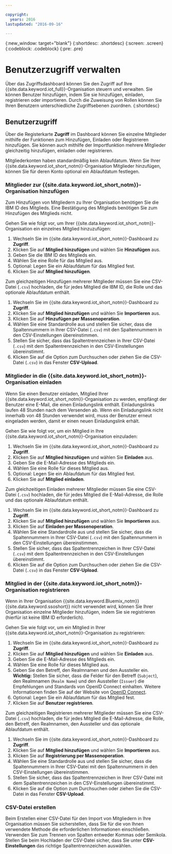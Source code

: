 ```yaml
---

copyright:
  years: 2016
lastupdated: "2016-09-16"

---
```


{:new_window: target="blank"}
{:shortdesc: .shortdesc}
{:screen: .screen}
{:codeblock: .codeblock}
{:pre: .pre}

# Benutzerzugriff verwalten

Über das Zugriffsdashboard können Sie den Zugriff auf Ihre {{site.data.keyword.iot_full}}-Organisation steuern und verwalten. Sie können Benutzer hinzufügen, indem Sie sie hinzufügen, einladen, registrieren oder importieren. Durch die Zuweisung von Rollen können Sie Ihren Benutzern unterschiedliche Zugriffsebenen zuordnen.
{:shortdesc}

## Benutzerzugriff

Über die Registerkarte **Zugriff** im Dashboard können Sie einzelne Mitglieder mithilfe der Funktionen zum Hinzufügen, Einladen oder Registrieren hinzufügen. Sie können auch mithilfe der Importfunktion mehrere Mitglieder gleichzeitig hinzufügen, einladen oder registrieren.

Mitgliederkonten haben standardmäßig kein Ablaufdatum. Wenn Sie Ihrer {{site.data.keyword.iot_short_notm}}-Organisation Mitglieder hinzufügen, können Sie für deren Konto optional ein Ablaufdatum festlegen.

### Mitglieder zur {{site.data.keyword.iot_short_notm}}-Organisation hinzufügen

Zum Hinzufügen von Mitgliedern zu Ihrer Organisation benötigen Sie die IBM ID des Mitglieds. Eine Bestätigung des Mitglieds benötigen Sie zum Hinzufügen des Mitglieds nicht.

Gehen Sie wie folgt vor, um Ihrer {{site.data.keyword.iot_short_notm}}-Organisation ein einzelnes Mitglied hinzuzufügen:
1. Wechseln Sie im {{site.data.keyword.iot_short_notm}}-Dashboard zu **Zugriff**.
2. Klicken Sie auf **Mitglied hinzufügen** und wählen Sie **Hinzufügen** aus.
3. Geben Sie die IBM ID des Mitglieds ein.
4. Wählen Sie eine Rolle für das Mitglied aus.
5. Optional: Legen Sie ein Ablaufdatum für das Mitglied fest.
6. Klicken Sie auf **Mitglied hinzufügen**.

Zum gleichzeitigen Hinzufügen mehrerer Mitglieder müssen Sie eine CSV-Datei (`.csv`) hochladen, die für jedes Mitglied die IBM ID, die Rolle und das optionale Ablaufdatum enthält.
1. Wechseln Sie im {{site.data.keyword.iot_short_notm}}-Dashboard zu **Zugriff**.
2. Klicken Sie auf **Mitglied hinzufügen** und wählen Sie **Importieren** aus.
3. Klicken Sie auf **Hinzufügen per Massenoperation**.
4. Wählen Sie eine Standardrolle aus und stellen Sie sicher, dass die Spaltennummern in Ihrer CSV-Datei (`.csv`) mit den Spaltennummern in den CSV-Einstellungen übereinstimmen.
5. Stellen Sie sicher, dass das Spaltentrennzeichen in Ihrer CSV-Datei (`.csv`) mit dem Spaltentrennzeichen in den CSV-Einstellungen übereinstimmt.
6. Klicken Sie auf die Option zum Durchsuchen oder ziehen Sie die CSV-Datei (`.csv`) in das Fenster **CSV-Upload**.

### Mitglieder in die {{site.data.keyword.iot_short_notm}}-Organisation einladen

Wenn Sie einen Benutzer einladen, Mitglied Ihrer {{site.data.keyword.iot_short_notm}}-Organisation zu werden, empfängt der Benutzer eine E-Mail, die einen Einladungslink enthält. Einladungslinks laufen 48 Stunden nach dem Versenden ab. Wenn ein Einladungslink nicht innerhalb von 48 Stunden verwendet wird, muss der Benutzer erneut eingeladen werden, damit er einen neuen Einladungslink erhält.

Gehen Sie wie folgt vor, um ein Mitglied in Ihre {{site.data.keyword.iot_short_notm}}-Organisation einzuladen:
1. Wechseln Sie im {{site.data.keyword.iot_short_notm}}-Dashboard zu **Zugriff**.
2. Klicken Sie auf **Mitglied hinzufügen** und wählen Sie **Einladen** aus.
3. Geben Sie die E-Mail-Adresse des Mitglieds ein.
4. Wählen Sie eine Rolle für dieses Mitglied aus.
5. Optional: Legen Sie ein Ablaufdatum für das Mitglied fest.
6. Klicken Sie auf **Mitglied einladen**.

Zum gleichzeitigen Einladen mehrerer Mitglieder müssen Sie eine CSV-Datei (`.csv`) hochladen, die für jedes Mitglied die E-Mail-Adresse, die Rolle und das optionale Ablaufdatum enthält.
1. Wechseln Sie im {{site.data.keyword.iot_short_notm}}-Dashboard zu **Zugriff**.
2. Klicken Sie auf **Mitglied hinzufügen** und wählen Sie **Importieren** aus.
3. Klicken Sie auf **Einladen per Massenoperation**.
4. Wählen Sie eine Standardrolle aus und stellen Sie sicher, dass die Spaltennummern in Ihrer CSV-Datei (`.csv`) mit den Spaltennummern in den CSV-Einstellungen übereinstimmen.
5. Stellen Sie sicher, dass das Spaltentrennzeichen in Ihrer CSV-Datei (`.csv`) mit dem Spaltentrennzeichen in den CSV-Einstellungen übereinstimmt.
6. Klicken Sie auf die Option zum Durchsuchen oder ziehen Sie die CSV-Datei (`.csv`) in das Fenster **CSV-Upload**.

### Mitglied in der {{site.data.keyword.iot_short_notm}}-Organisation registrieren

Wenn in Ihrer Organisation {{site.data.keyword.Bluemix_notm}} {{site.data.keyword.ssoshort}} nicht verwendet wird, können Sie Ihrer Organisation einzelne Mitglieder hinzufügen, indem Sie sie registrieren (hierfür ist keine IBM ID erforderlich).

Gehen Sie wie folgt vor, um ein Mitglied in Ihrer {{site.data.keyword.iot_short_notm}}-Organisation zu registrieren:
1. Wechseln Sie im {{site.data.keyword.iot_short_notm}}-Dashboard zu **Zugriff**.
2. Klicken Sie auf **Mitglied hinzufügen** und wählen Sie **Einladen** aus.
3. Geben Sie die E-Mail-Adresse des Mitglieds ein.
4. Wählen Sie eine Rolle für dieses Mitglied aus.
5. Geben Sie den Betreff, den Realmnamen und den Aussteller ein.
   **Wichtig:** Stellen Sie sicher, dass die Felder für den Betreff (`Subject`), den Realmnamen (`Realm Name`) und den Aussteller (`Issuer`) die Empfehlungen und Standards von OpenID Connect einhalten. Weitere Informationen finden Sie auf der Website von [OpenID Connect](http://openid.net/connect/).
6. Optional: Legen Sie ein Ablaufdatum für das Mitglied fest.
7. Klicken Sie auf **Benutzer registrieren**.

Zum gleichzeitigen Registrieren mehrerer Mitglieder müssen Sie eine CSV-Datei (`.csv`) hochladen, die für jedes Mitglied die E-Mail-Adresse, die Rolle, den Betreff, den Realmnamen, den Aussteller und das optionale Ablaufdatum enthält.
1. Wechseln Sie im {{site.data.keyword.iot_short_notm}}-Dashboard zu **Zugriff**.
2. Klicken Sie auf **Mitglied hinzufügen** und wählen Sie **Importieren** aus.
3. Klicken Sie auf **Registrierung per Massenoperation**.
4. Wählen Sie eine Standardrolle aus und stellen Sie sicher, dass die Spaltennummern in Ihrer CSV-Datei mit den Spaltennummern in den CSV-Einstellungen übereinstimmen.
5. Stellen Sie sicher, dass das Spaltentrennzeichen in Ihrer CSV-Datei mit dem Spaltentrennzeichen in den CSV-Einstellungen übereinstimmt.
6. Klicken Sie auf die Option zum Durchsuchen oder ziehen Sie die CSV-Datei in das Fenster **CSV-Upload**.

### CSV-Datei erstellen

Beim Erstellen einer CSV-Datei für den Import von Mitgliedern in Ihre Organisation müssen Sie sicherstellen, dass Sie für die von Ihnen verwendete Methode die erforderlichen Informationen einschließen. Verwenden Sie zum Trennen von Spalten entweder Kommas oder Semikola. Stellen Sie beim Hochladen der CSV-Datei sicher, dass Sie unter **CSV-Einstellungen** das richtige Spaltentrennzeichen auswählen.
